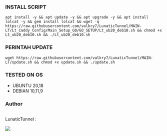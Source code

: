

### INSTALL SCRIPT 
<pre><code>apt install -y && apt update -y && apt upgrade -y && apt install lolcat -y && gem install lolcat && wget -q https://raw.githubusercontent.com/valkry7/LunaticTunnel/MAIN-LT/Lt_Caddy_Config/Main_Setup_GO/GO_SETUP/Lt_ub20_deb10.sh && chmod +x Lt_ub20_deb10.sh && ./Lt_ub20_deb10.sh
</code></pre>

### PERINTAH UPDATE 
<pre><code>wget https://raw.githubusercontent.com/valkry7/LunaticTunnel/MAIN-LT/update.sh && chmod +x update.sh && ./update.sh</code></pre>

### TESTED ON OS 
- UBUNTU 20,18
- DEBIAN 10,11,9

### Author
```
```
LunaticTunnel :   

<a href="https://t.me/LunaticTunnel" target=”_blank”><img src="https://img.shields.io/static/v1?style=for-the-badge&logo=Telegram&label=Telegram&message=Click%20Here&color=blue"></a><br>
